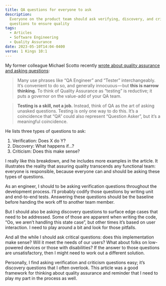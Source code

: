 ```yaml
---
title: QA questions for everyone to ask
description:
  Everyone on the product team should ask verifying, discovery, and critical
  questions to ensure quality
tags:
  - Articles
  - Software Engineering
  - Quality Assurance
date: 2023-05-10T14:04-0400
verse: 1 Kings 10:1
---
```


My former colleague Michael Scotto recently
[wrote about quality assurance and asking questions](https://thequalityindex.com/three-types-of-questions-qa-must-ask-5b907a7102fe):

> Many use phrases like “QA Engineer” and “Tester” interchangeably. It’s
> convenient to do so, and generally innocuous — but **this is narrow
> thinking.** To think of Quality Assurance as “testing” is reductive; it puts a
> governor on the value-add of your QA team.

> **Testing is a skill, not a job.** Instead, think of QA as the art of asking
> unasked questions. Testing is only one way to do this. It’s a coincidence that
> “QA” could also represent “Question Asker”, but it’s a meaningful coincidence.

He lists three types of questions to ask:

1. Verification: Does X do Y?
2. Discovery: What happens if…?
3. Criticism: Does this make sense?

I really like this breakdown, and he includes more examples in the article. It
illustrates the reality that assuring quality transcends any functional team:
everyone is responsible, because everyone can and should be asking these types
of questions.

As an engineer, I should to be asking verification questions throughout the
development process. I’ll probably codify those questions by writing unit and
end-to-end tests. Answering these questions should be the baseline before
handing the work off to another team member.

But I should also be asking discovery questions to surface edge cases that need
to be addressed. Some of those are apparent when writing the code, “Oo, we
aren’t handling this state case”, but other times it’s based on user
interaction. I need to play around a bit and look for those pitfalls.

And all the while I should ask critical questions: does this implementation make
sense? Will it meet the needs of our users? What about folks on low-powered
devices or those with disabilities? If the answer to those questions are
unsatisfactory, then I might need to work out a different solution.

Personally, I find asking verification and criticism questions easy; it’s
discovery questions that I often overlook. This article was a good framework for
thinking about quality assurance and reminder that I need to play my part in the
process as well.

